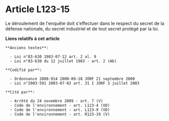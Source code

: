 # Article L123-15

Le déroulement de l'enquête doit s'effectuer dans le respect du secret de la défense nationale, du secret industriel et de
tout secret protégé par la loi.

**Liens relatifs à cet article**

	**Anciens textes**:

	  - Loi n°83-630 1983-07-12 art. 2 al. 9
	  - Loi n°83-630 du 12 juillet 1983 - art. 2 (Ab)

	**Codifié par**:

	  - Ordonnance 2000-914 2000-09-18 JORF 21 septembre 2000
	  - Loi n°2003-591 2003-07-02 art. 31 I JORF 3 juillet 2003

	**Cité par**:

	  - Arrêté du 24 novembre 2009 - art. 7 (V)
	  - Code de l'environnement - art. L123-4 (VD)
	  - Code de l'environnement - art. L123-9 (VD)
	  - Code de l'environnement - art. R123-19 (V)
